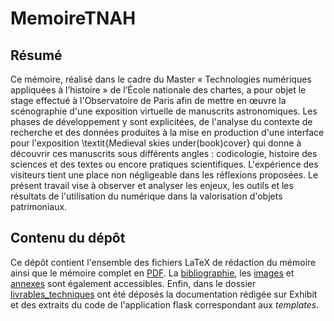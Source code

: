 # MemoireTNAH

## Résumé
Ce mémoire, réalisé dans le cadre du Master « Technologies numériques appliquées à l’histoire » de l’École nationale des chartes, a pour objet le stage effectué à l'Observatoire de Paris afin de mettre en œuvre la scénographie d'une exposition virtuelle de manuscrits astronomiques. Les phases de développement y sont explicitées, de l'analyse du contexte de recherche et des données produites à la mise en production d'une interface pour l'exposition \textit{Medieval skies under(book)cover} qui donne à découvrir ces manuscrits sous différents angles : codicologie, histoire des sciences et des textes ou encore pratiques scientifiques. L'expérience des visiteurs tient une place non négligeable dans les réflexions proposées. Le présent travail vise à observer et analyser les enjeux, les outils et les résultats de l'utilisation du numérique dans la valorisation d'objets patrimoniaux. 

## Contenu du dépôt
Ce dépôt contient l'ensemble des fichiers LaTeX de rédaction du mémoire ainsi que le mémoire complet en [PDF](https://github.com/AnaisMazoue/MemoireTNAH/blob/main/memoire.pdf). La [bibliographie](https://github.com/AnaisMazoue/MemoireTNAH/tree/main/bibliographie), les [images](https://github.com/AnaisMazoue/MemoireTNAH/tree/main/images) et [annexes](https://github.com/AnaisMazoue/MemoireTNAH/tree/main/annexes) sont également accessibles. Enfin, dans le dossier [livrables_techniques](https://github.com/AnaisMazoue/MemoireTNAH/tree/main/livrables_techniques) ont été déposés la documentation rédigée sur Exhibit et des extraits du code de l'application flask correspondant aux _templates_.
